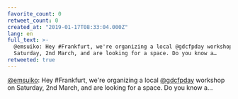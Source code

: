 ```yaml
---
favorite_count: 0
retweet_count: 0
created_at: "2019-01-17T08:33:04.000Z"
lang: en
full_text: >-
  @emsuiko: Hey #Frankfurt, we're organizing a local @gdcfpday workshop on
  Saturday, 2nd March, and are looking for a space. Do you know a…
retweeted: true
---
```


[@emsuiko](https://twitter.com/emsuiko): Hey #Frankfurt, we're organizing a
local [@gdcfpday](https://twitter.com/gdcfpday) workshop on Saturday, 2nd March,
and are looking for a space. Do you know a…
